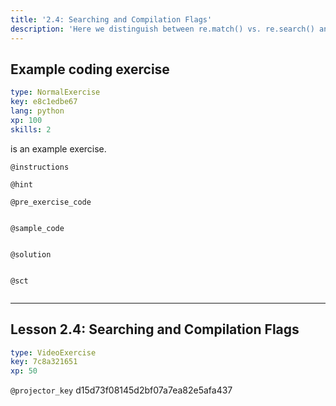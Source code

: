 ```yaml
---
title: '2.4: Searching and Compilation Flags'
description: 'Here we distinguish between re.match() vs. re.search() and introduce compilation flags.'
---
```


## Example coding exercise

```yaml
type: NormalExercise
key: e8c1edbe67
lang: python
xp: 100
skills: 2
```

is an example exercise.

`@instructions`


`@hint`


`@pre_exercise_code`
```{python}

```

`@sample_code`
```{python}

```

`@solution`
```{python}

```

`@sct`
```{python}

```

---

## Lesson 2.4: Searching and Compilation Flags

```yaml
type: VideoExercise
key: 7c8a321651
xp: 50
```

`@projector_key`
d15d73f08145d2bf07a7ea82e5afa437
